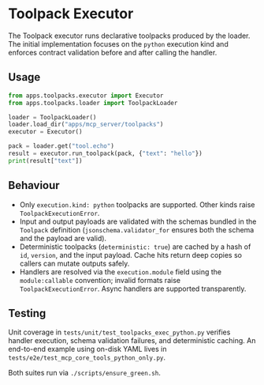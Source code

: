 # Toolpack Executor

The Toolpack executor runs declarative toolpacks produced by the loader. The
initial implementation focuses on the `python` execution kind and enforces
contract validation before and after calling the handler.

## Usage

```python
from apps.toolpacks.executor import Executor
from apps.toolpacks.loader import ToolpackLoader

loader = ToolpackLoader()
loader.load_dir("apps/mcp_server/toolpacks")
executor = Executor()

pack = loader.get("tool.echo")
result = executor.run_toolpack(pack, {"text": "hello"})
print(result["text"])
```

## Behaviour

- Only `execution.kind: python` toolpacks are supported. Other kinds raise
  `ToolpackExecutionError`.
- Input and output payloads are validated with the schemas bundled in the
  `Toolpack` definition (`jsonschema.validator_for` ensures both the schema and
  the payload are valid).
- Deterministic toolpacks (`deterministic: true`) are cached by a hash of
  `id`, `version`, and the input payload. Cache hits return deep copies so
  callers can mutate outputs safely.
- Handlers are resolved via the `execution.module` field using the
  `module:callable` convention; invalid formats raise `ToolpackExecutionError`.
  Async handlers are supported transparently.

## Testing

Unit coverage in `tests/unit/test_toolpacks_exec_python.py` verifies handler
execution, schema validation failures, and deterministic caching. An end-to-end
example using on-disk YAML lives in
`tests/e2e/test_mcp_core_tools_python_only.py`.

Both suites run via `./scripts/ensure_green.sh`.
